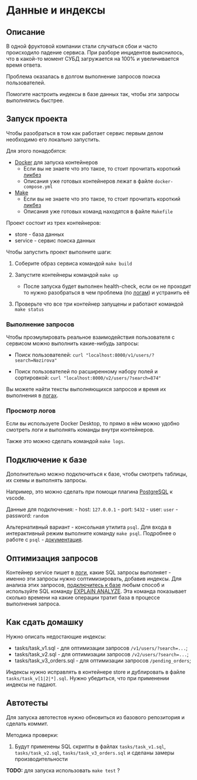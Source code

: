 # Данные и индексы

## Описание

В одной фруктовой компании стали случаться сбои и часто происходило падение сервиса. При разборе инцидентов выяснилось, что в какой-то момент СУБД загружается на 100% и увеличивается время ответа. 

Проблема оказалась в долгом выполнение запросов поиска пользователей.

Помогите настроить индексы в базе данных так, чтобы эти запросы выполнялись быстрее.

## Запуск проекта

Чтобы разобраться в том как работает сервис первым делом необходимо его локально запустить.

Для этого понадобятся:

- [Docker](https://docs.docker.com/manuals/) для запуска контейнеров
  - Если вы не знаете что это такое, то стоит прочитать короткий [ликбез](https://sam-ngu.medium.com/docker-tutorial-getting-started-80775e93d4d)
  - Описания уже готовых контейнеров лежат в файле `docker-compose.yml`
- [Make](https://www.gnu.org/software/make/manual/make.html)
  - Если вы не знаете что это такое, то стоит прочитать короткий [ликбез](https://swarnakar-ani24.medium.com/a-noobs-guide-to-using-make-and-writing-makefile-f718135d816b)
  - Описания уже готовых команд находятся в файле `Makefile`

Проект состоит из трех контейнеров:

- store - база данных
- service - сервис поиска данных

Чтобы запустить проект выполните шаги:

1. Соберите образ сервиса командой `make build`

2. Запустите контейнеры командой `make up`
   - После запуска будет выполнен health-check, если он не проходит то нужно разобраться в чем проблема (по [логам](#просмотр-логов)) и устранить её
  
3. Проверьте что все три контейнер запущены и работают командой `make status`

### Выполнение запросов

Чтобы проэмулировать реальное взаимодействия пользователя с сервисом можно выполнить какие-нибудь запросы:

- Поиск пользователей: `curl "localhost:8000/v1/users/?search=Nəzirova"`

- Поиск пользователей по расширенному набору полей и сортировкой: `curl "localhost:8000/v2/users/?search=874"`

Вы можете найти тексты выполняющихся запросов и время их выполнения в [логах](#просмотр-логов).

### Просмотр логов

Если вы используете Docker Desktop, то прямо в нём можно удобно смотреть логи и выполнять команды внутри контейнеров.

Также это можно сделать командой `make logs`.

## Подключение к базе

Дополнительно можно подключиться к базе, чтобы смотреть таблицы, их схемы и выполнять запросы.

Например, это можно сделать при помощи плагина [PostgreSQL](https://marketplace.visualstudio.com/items?itemName=ckolkman.vscode-postgres) к vscode.

Данные для подключения:
    - host: `127.0.0.1`
    - port: `5432`
    - user: `user`
    - password: `random`

Альтернативный вариант - консольная утилита `psql`.  Для входа в интерактивный режим выполните команду `make psql`. Подробнее о работе с `psql` - [документация](https://www.postgresql.org/docs/current/app-psql.htm).

## Оптимизация запросов

Контейнер service пишет в [логи](#просмотр-логов), какие SQL запросы выполняет - именно эти запросы нужно соптимизировать, добавив индексы. Для анализа этих запросов, [подключитесь к базе](#подключение-к-базе) любым способ и используйте SQL команду [EXPLAIN ANALYZE](https://www.postgresql.org/docs/current/sql-explain.html). Эта команда показывает сколько времени на какие операции тратит база в процессе выполнения запроса.

## Как сдать домашку 

Нужно описать недостающие индексы:

- tasks/task_v1.sql - для оптимизации запросов `/v1/users/?search=...`;
- tasks/task_v2.sql - для оптимизации запросов  `/v2/users/?search=...`;
- tasks/task_v3_orders.sql - для оптимизации запросов  `/pending_orders`;

Индексы нужно исправлять в контейнере store и дублировать в файле `tasks/task_v[1|2|*].sql`. Нужно убедиться, что при применении индексы не падают.

## Автотесты

Для запуска автотестов нужно обновиться из базового репозитория и сделать коммит.

Методика проверки:

1. Будут применены SQL скрипты в файлах `tasks/task_v1.sql`, `tasks/task_v2.sql`, `tasks/task_v3_orders.sql` и сделаны замеры производительности

**TODO:** для запуска использовать `make test` ?
